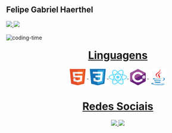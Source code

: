 ## Felipe Gabriel Haerthel
 <a href="https://github.com/kaiquiBenevenutti">
  <img height="170em" src="https://github-readme-stats.vercel.app/api?username=FelipeGabrielH&show_icons=true&theme=dark&"/>

  <img height="170em" src="https://github-readme-stats.vercel.app/api/top-langs/?username=FelipeGabrielH&layout=compact&langs_count=11&theme=dark"/>

<div  align="center"> 
  <div style="display: inline_block"><br>
    <img align="left" height="250" alt="coding-time" src="code.gif">
    <h1 align="center">Linguagens</h1>
    <img align="center" height="45" width="50" alt="html-icon" src="https://raw.githubusercontent.com/devicons/devicon/master/icons/html5/html5-original.svg">
    <img align="center" height="45" width="50" alt="css-icon" src="https://raw.githubusercontent.com/devicons/devicon/master/icons/css3/css3-original.svg">
    <img align="center" height="45" width="50" alt="css-icon" src="https://raw.githubusercontent.com/devicons/devicon/master/icons/react/react-original.svg">
    <img align="center" height="45" width="50" alt="java-icon" src="https://raw.githubusercontent.com/devicons/devicon/master/icons/csharp/csharp-original.svg">
    <img align="center" height="45" width="50" alt="java-icon" src="https://raw.githubusercontent.com/devicons/devicon/master/icons/java/java-original.svg">
   </div>
    
  
  <h1 align="center">Redes Sociais</h1>
    </a>
    <a href = "https://www.linkedin.com/in/felipe-gabriel-haerthel-b47b3a27a/">
      <img width="112" src="https://img.shields.io/badge/LinkedIn-0077B5?style=for-the-badge&logo=linkedin&logoColor=white">
    </a>
    <a href = "https://www.instagram.com/felipegabrielhaerthel">
      <img width="122" src="https://img.shields.io/badge/Instagram-E4405F?style=for-the-badge&logo=instagram&logoColor=white">
    </a>
</div>
